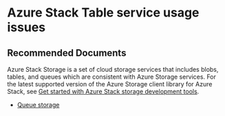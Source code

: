 <properties
    pageTitle="Azure Stack Table service usage issues"
    description="Azure Stack Table service usage issues"
    service="microsoft.azurestack"
    resource="azurestack"
    authors="genlin"
    ms.author="mquian"
    displayOrder=""
    selfHelpType="generic"
    supportTopicIds="32663905"
    resourceTags=""
    productPesIds="16226"
    cloudEnvironments="public, Fairfax"
    articleId="fd58152b-f227-4d9b-bc22-330abc455a9d"
	ownershipId="StorageMediaEdge_AzureStack_Hub"
/>

# Azure Stack Table service usage issues

## **Recommended Documents**

Azure Stack Storage is a set of cloud storage services that includes blobs, tables, and queues which are consistent with Azure Storage services. For the latest supported version of the Azure Storage client library for Azure Stack, see [Get started with Azure Stack storage development tools](https://docs.microsoft.com/azure-stack/user/azure-stack-storage-dev).<br>

- [Queue storage](https://docs.microsoft.com/azure-stack/user/azure-stack-storage-overview#queue-storage)
